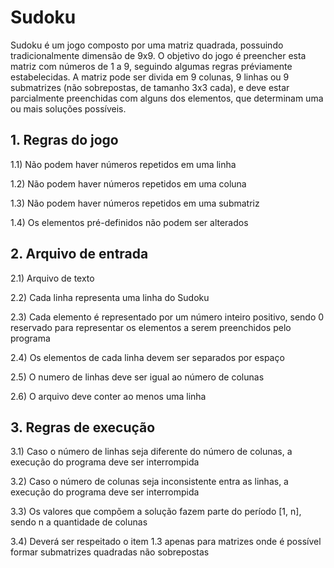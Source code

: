 # Sudoku
Sudoku é um jogo composto por uma matriz quadrada, possuindo tradicionalmente dimensão de 9x9. O objetivo do jogo é preencher esta matriz com números de 1 a 9, seguindo algumas regras préviamente estabelecidas.
A matriz pode ser divida em 9 colunas, 9 linhas ou 9 submatrizes (não sobrepostas, de tamanho 3x3 cada), e deve estar parcialmente preenchidas com alguns dos elementos, que determinam uma ou mais soluções possíveis.

## 1. Regras do jogo
1.1) Não podem haver números repetidos em uma linha

1.2) Não podem haver números repetidos em uma coluna

1.3) Não podem haver números repetidos em uma submatriz

1.4) Os elementos pré-definidos não podem ser alterados

## 2. Arquivo de entrada
2.1) Arquivo de texto

2.2) Cada linha representa uma linha do Sudoku

2.3) Cada elemento é representado por um número inteiro positivo, sendo 0 reservado para representar os elementos a serem preenchidos pelo programa

2.4) Os elementos de cada linha devem ser separados por espaço

2.5) O numero de linhas deve ser igual ao número de colunas

2.6) O arquivo deve conter ao menos uma linha

## 3. Regras de execução
3.1) Caso o número de linhas seja diferente do número de colunas, a execução do programa deve ser interrompida

3.2) Caso o número de colunas seja inconsistente entra as linhas, a execução do programa deve ser interrompida

3.3) Os valores que compõem a solução fazem parte do período [1, n], sendo n a quantidade de colunas

3.4) Deverá ser respeitado o item 1.3 apenas para matrizes onde é possível formar submatrizes quadradas não sobrepostas